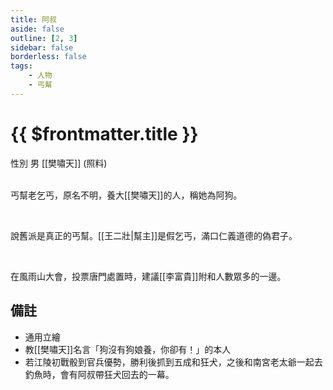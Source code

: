 ```yaml
---
title: 阿叔
aside: false
outline: [2, 3]
sidebar: false
borderless: false
tags:
    - 人物
    - 丐幫
---
```


# {{ $frontmatter.title }}

<ChTabs position="bottom">
	<ChTab title="阿叔">
		<Ch src='/images/characters/other17/normal.webp' position='right'/>
		<ChName nameZh='阿叔' nameEn='Uncle' position='right' />
		<ChTable>
			<ChTr>
				<ChTd isTitle=true>
					性別
				</ChTd>
				<ChTd>
					男
				</ChTd>
			</ChTr>
			<ChTr>
				<ChTd position='center'>  
					[[樊嘯天]] (照料)
				</ChTd>
			</ChTr>
		</ChTable>
	</ChTab>
</ChTabs>
<br><br>

丐幫老乞丐，原名不明，養大[[樊嘯天]]的人，稱她為阿狗。

<br>

說舊派是真正的丐幫。[[王二壯|幫主]]是假乞丐，滿口仁義道德的偽君子。

<br>

在風雨山大會，投票唐門處置時，建議[[李富貴]]附和人數眾多的一邊。
<br clear="all">

## 備註

-   通用立繪
-   教[[樊嘯天]]名言「狗沒有狗娘養，你卻有！」的本人
-   若江陵初戰骰到官兵優勢，勝利後抓到五成和狂犬，之後和南宮老太爺一起去釣魚時，會有阿叔帶狂犬回去的一幕。
